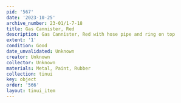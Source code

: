 ```yaml
---
pid: '567'
date: '2023-10-25'
archive_number: 23-01/1-7-18
title: Gas Cannister, Red
description: Gas Cannister, Red with hose pipe and ring on top
extent: '1'
condition: Good
date_unvalidated: Unknown
creator: Unknown
collector: Unknown
materials: Metal, Paint, Rubber
collection: tinui
key: object
order: '566'
layout: tinui_item
---
```

